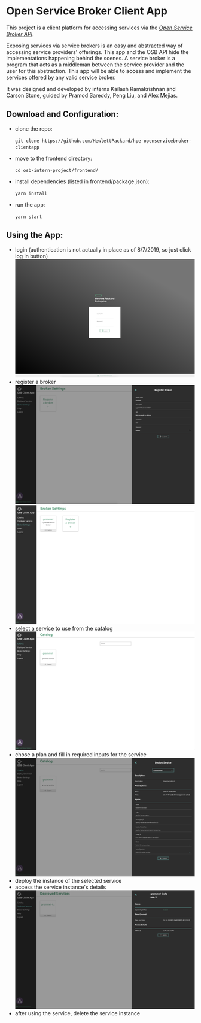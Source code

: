 # Open Service Broker Client App

This project is a client platform for accessing services via the [_Open Service Broker API_](https://github.com/openservicebrokerapi/servicebroker/blob/master/spec.md).

Exposing services via service brokers is an easy and abstracted way of accessing service providers' offerings. This app and the OSB API hide the implementations happening behind the scenes. A service broker is a program that acts as a middleman between the service provider and the user for this abstraction. This app will be able to access and implement the services offered by any valid service broker.

It was designed and developed by interns Kailash Ramakrishnan and Carson Stone, guided by Pramod Sareddy, Peng Liu, and Alex Mejias.

## Download and Configuration:

- clone the repo:

  `git clone https://github.com/HewlettPackard/hpe-openservicebroker-clientapp`

- move to the frontend directory:

  `cd osb-intern-project/frontend/`

- install dependencies (listed in frontend/package.json):

  `yarn install`

- run the app:

  `yarn start`

## Using the App:

- login (authentication is not actually in place as of 8/7/2019, so just click log in button)
  ![login page](readme-sample-images/login.png)
- register a broker
  ![login page](readme-sample-images/register.png)
  ![login page](readme-sample-images/register2.png)
- select a service to use from the catalog
  ![login page](readme-sample-images/catalog.png)
- chose a plan and fill in required inputs for the service
  ![login page](readme-sample-images/deploy.png)
- deploy the instance of the selected service
- access the service instance's details
  ![login page](readme-sample-images/details.png)
- after using the service, delete the service instance
